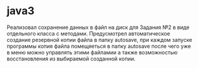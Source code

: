 # java3
Реализовал сохранение данных в файл на диск для Задания №2 в виде отдельного класса с методами.
Предусмотрел автоматическое создание резервной копии файла в папку autosave, при каждом запуске программы копия файла помещяеться в папку autosave
после чего уже в меню можно управлять этими файламии а также возможностью восстановления из выбираемой созданной копии.
